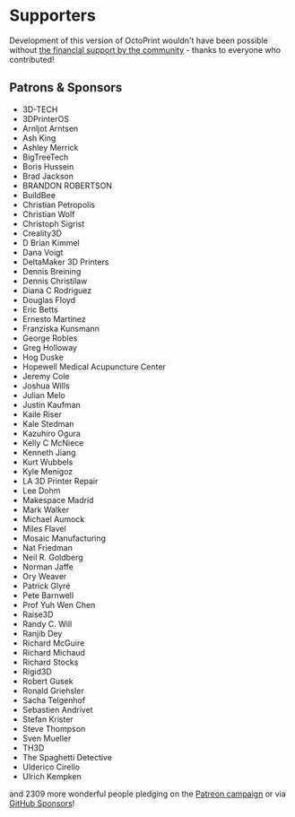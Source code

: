 # Supporters

Development of this version of OctoPrint wouldn't have been possible without
[the financial support by the community](https://support.octoprint.org) -
thanks to everyone who contributed!

## Patrons & Sponsors

  * 3D-TECH
  * 3DPrinterOS
  * Arnljot Arntsen
  * Ash King
  * Ashley Merrick
  * BigTreeTech
  * Boris Hussein
  * Brad Jackson
  * BRANDON ROBERTSON
  * BuildBee
  * Christian Petropolis
  * Christian Wolf
  * Christoph Sigrist
  * Creality3D
  * D Brian Kimmel
  * Dana Voigt
  * DeltaMaker 3D Printers
  * Dennis Breining
  * Dennis Christilaw
  * Diana C Rodriguez
  * Douglas Floyd
  * Eric Betts
  * Ernesto Martinez
  * Franziska Kunsmann
  * George Robles
  * Greg Holloway
  * Hog Duske
  * Hopewell Medical Acupuncture Center
  * Jeremy Cole
  * Joshua Wills
  * Julian Melo
  * Justin Kaufman
  * Kaile Riser
  * Kale Stedman
  * Kazuhiro Ogura
  * Kelly C McNiece
  * Kenneth Jiang
  * Kurt Wubbels
  * Kyle Menigoz
  * LA 3D Printer Repair
  * Lee Dohm
  * Makespace Madrid
  * Mark Walker
  * Michael Aumock
  * Miles Flavel
  * Mosaic Manufacturing
  * Nat Friedman
  * Neil R. Goldberg
  * Norman Jaffe
  * Ory Weaver
  * Patrick Glyré
  * Pete Barnwell
  * Prof Yuh Wen Chen
  * Raise3D
  * Randy C. Will
  * Ranjib Dey
  * Richard McGuire
  * Richard Michaud
  * Richard Stocks
  * Rigid3D
  * Robert Gusek
  * Ronald Griehsler
  * Sacha Telgenhof
  * Sebastien Andrivet
  * Stefan Krister
  * Steve Thompson
  * Sven Mueller
  * TH3D
  * The Spaghetti Detective
  * Ulderico Cirello
  * Ulrich Kempken

and 2309 more wonderful people pledging on the [Patreon campaign](https://patreon.com/foosel) or via [GitHub Sponsors](https://github.com/users/foosel/sponsorship)!
